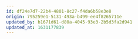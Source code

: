 ```yaml
---
id: df24e7d7-22b4-4801-8c27-f4da6b58e3e8
origin: 795259e1-5131-493a-b499-ee4f8265711e
updated_by: b1671d61-d80a-4045-93e3-2b5d3fa2d941
updated_at: 1631177839
---
```

